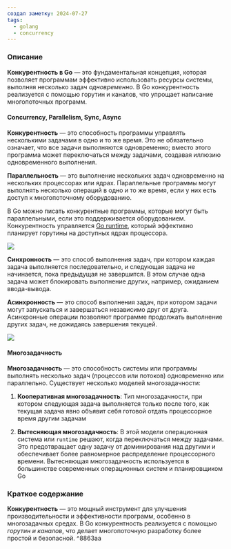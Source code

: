 ```yaml
---
создал заметку: 2024-07-27
tags:
  - golang
  - concurrency
---
```

### Описание

**Конкурентность в Go** — это фундаментальная концепция, которая позволяет программам эффективно использовать ресурсы системы, выполняя несколько задач *одновременно*. В Go конкурентность реализуется с помощью горутин и каналов, что упрощает написание многопоточных программ.

#### Concurrency, Parallelism, Sync, Async

**Конкурентность** — это способность программы управлять несколькими задачами в одно и то же время. Это не обязательно означает, что все задачи выполняются одновременно; вместо этого программа может переключаться между задачами, создавая иллюзию одновременного выполнения.

**Параллельность** — это выполнение нескольких задач одновременно на нескольких процессорах или ядрах. Параллельные программы могут выполнять несколько операций в одно и то же время, если у них есть доступ к многопоточному оборудованию.

В Go можно писать конкурентные программы, которые могут быть параллельными, если это поддерживается оборудованием. Конкурентность управляется [Go runtime](../Внутреннее%20устройство%20Go/Runtime.md), который эффективно планирует горутины на доступных ядрах процессора.

![](https://i.imgur.com/6EI1fKG.png)

**Синхронность** — это способ выполнения задач, при котором каждая задача выполняется последовательно, и следующая задача не начинается, пока предыдущая не завершится. В этом случае одна задача может блокировать выполнение других, например, ожиданием ввода-вывода.

**Асинхронность** — это способ выполнения задач, при котором задачи могут запускаться и завершаться независимо друг от друга. Асинхронные операции позволяют программе продолжать выполнение других задач, не дожидаясь завершения текущей.

![](https://i.imgur.com/AFczbtv.png)
#### Многозадачность

**Многозадачность** — это способность системы или программы выполнять несколько задач (процессов или потоков) одновременно или параллельно. Существует несколько моделей многозадачности:

1. **Кооперативная многозадачность**:
	Тип многозадачности, при котором следующая задача выполняется только после того, как текущая задача явно объявит себя готовой отдать процессорное время другим задачам

2. **Вытесняющая многозадачность**:
	В этой модели операционная система или `runtime` решают, когда переключаться между задачами. Это предотвращает одну задачу от доминирования над другими и обеспечивает более равномерное распределение процессорного времени. Вытесняющая многозадачность используется в большинстве современных операционных систем и планировщиком Go
### Краткое содержание

**Конкурентность** — это мощный инструмент для улучшения производительности и эффективности программ, особенно в многозадачных средах. В Go конкурентность реализуется с помощью *горутин и каналов*, что делает многопоточную разработку более простой и безопасной. ^8863aa
